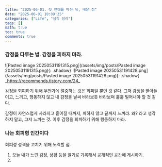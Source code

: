 ```yaml
---
title: "2025-06-01. 첫 연애를 마친 뒤, 배운 점"
date: "2025-06-01 10:09:35"
categories: ["Life", "생각 정리"]
tags: []
math: true
toc: true
comments: true
---
```


### 감정을 다루는 법. 감정을 피하지 마라.

![Pasted image 20250531191315.png](/assets/img/posts/Pasted image 20250531191315.png){: .shadow}
![Pasted image 20250531191428.png](/assets/img/posts/Pasted image 20250531191428.png){: .shadow}
_<https://recommends.tistory.com/24_>

감정을 회피하기 위해 무언가에 열중하는 것은 회피일 뿐인 것 같다. 그저 감정을 받아들이고, 느끼고, 행동하지 않고 내 감정을 날씨 바라보듯 바라보며 훌훌 털어내야 할 것 같다.



감정이 자연스럽게 사라지고 흩어질 때까지, 피하지 않고 끝까지 느껴라. 왜? 라고 생각하지 말고, 그저 느끼는 것. 이후 감정을 회피하기 위해 행동하지 마라. 

### 나는 회피형 인간이다


회피성 성격을 고치기 위해 노력할 점.
1. 오늘 내가 느낀 감정, 상황 등을 일기로 기록해서 공개적인 공간에 게시하기.
2.